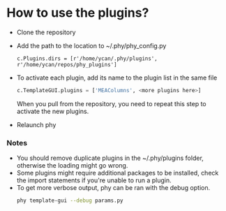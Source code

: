# How to use the plugins?

- Clone the repository

- Add the path to the location to ~/.phy/phy_config.py
  ```pyhton
  c.Plugins.dirs = [r'/home/ycan/.phy/plugins', r'/home/ycan/repos/phy_plugins']
  ```
- To activate each plugin, add its name to the plugin list in the same file
  ```python
  c.TemplateGUI.plugins = ['MEAColumns', <more plugins here>]
  ```
  When you pull from the repository, you need to repeat this step to activate
  the new plugins.

- Relaunch phy


### Notes
- You should remove duplicate plugins in the ~/.phy/plugins folder, otherwise the
  loading might go wrong.
- Some plugins might require additional packages to be installed, check the import
  statements if you're unable to run a plugin.
- To get more verbose output, phy can be ran with the debug option.
  ```bash
  phy template-gui --debug params.py
  ```
